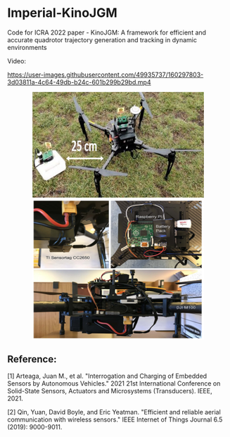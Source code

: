 # Imperial-KinoJGM
Code for ICRA 2022 paper - KinoJGM: A framework for efficient and accurate quadrotor trajectory generation and tracking in dynamic environments

Video:

https://user-images.githubusercontent.com/49935737/160297803-3d03811a-4c64-49db-b24c-601b299b29bd.mp4


<p align="center">
  <img src="DJI_M100.jpg" width = "390" height = "240"/>
  <img src="wireless_sensors.jpg" width = "390" height = "319.7"/>
</p>

## Reference:
[1] Arteaga, Juan M., et al. "Interrogation and Charging of Embedded Sensors by Autonomous Vehicles." 2021 21st International Conference on Solid-State Sensors, Actuators and Microsystems (Transducers). IEEE, 2021.

[2] Qin, Yuan, David Boyle, and Eric Yeatman. "Efficient and reliable aerial communication with wireless sensors." IEEE Internet of Things Journal 6.5 (2019): 9000-9011.

